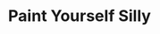 ---
title: "Paint Yourself Silly"
url: /lincoln/paint-yourself-silly-pioneer-woods-drive/
shop: Basteln
---